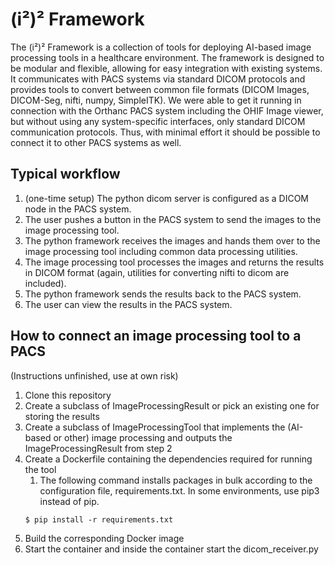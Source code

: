 # (i²)² Framework

The (i²)² Framework is a collection of tools for deploying AI-based image processing tools in a healthcare environment.
The framework is designed to be modular and flexible, allowing for easy integration with existing systems.
It communicates with PACS systems via standard DICOM protocols and provides tools to convert between common file
formats (DICOM Images, DICOM-Seg, nifti, numpy, SimpleITK).
We were able to get it running in connection with the Orthanc PACS system including the OHIF Image viewer, but without
using any system-specific interfaces, only standard DICOM communication protocols.
Thus, with minimal effort it should be possible to connect it to other PACS systems as well.

## Typical workflow

1. (one-time setup) The python dicom server is configured as a DICOM node in the PACS system.
2. The user pushes a button in the PACS system to send the images to the image processing tool.
3. The python framework receives the images and hands them over to the image processing tool including common data processing utilities.
4. The image processing tool processes the images and returns the results in DICOM format (again, utilities for converting nifti to dicom are included).
5. The python framework sends the results back to the PACS system.
6. The user can view the results in the PACS system.

## How to connect an image processing tool to a PACS

(Instructions unfinished, use at own risk)

1. Clone this repository
2. Create a subclass of ImageProcessingResult or pick an existing one for storing the results
3. Create a subclass of ImageProcessingTool that implements the (AI-based or other) image processing and outputs the
   ImageProcessingResult from step 2
4. Create a Dockerfile containing the dependencies required for running the tool
    1. The following command installs packages in bulk according to the configuration file, requirements.txt. In some
       environments, use pip3 instead of pip.
    ```
    $ pip install -r requirements.txt
    ```
6. Build the corresponding Docker image
7. Start the container and inside the container start the dicom_receiver.py
